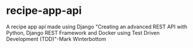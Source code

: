 # recipe-app-api
A recipe app api made using Django
"Creating an advanced REST API with Python, Django REST Framework and Docker using Test Driven Development (TDD)"-Mark Winterbottom